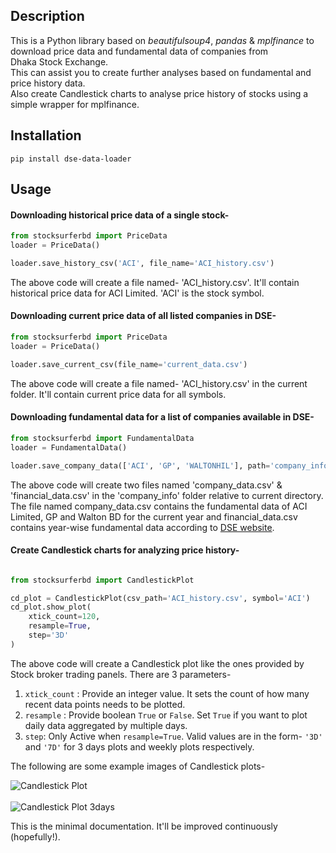 ## Description
This is a Python library based on *beautifulsoup4*, *pandas* &
*mplfinance* to download price data and fundamental data of companies from  
Dhaka Stock Exchange.
<br/>This can assist you to create further analyses 
based on fundamental and price history data. 
<br/>Also create Candlestick charts to analyse price history of stocks using a simple wrapper for mplfinance.
## Installation
```
pip install dse-data-loader

```
## Usage

#### Downloading historical price data of a single stock-

```python
from stocksurferbd import PriceData
loader = PriceData()

loader.save_history_csv('ACI', file_name='ACI_history.csv')
```

The above code will create a file named- 'ACI_history.csv'. 
It'll contain historical price data for ACI Limited. 'ACI' is the stock symbol.


#### Downloading current price data of all listed companies in DSE-
```python
from stocksurferbd import PriceData
loader = PriceData()

loader.save_current_csv(file_name='current_data.csv')
```
The above code will create a file named- 'ACI_history.csv' in the current folder. 
It'll contain current price data for all symbols.

#### Downloading fundamental data for a list of companies available in DSE-

```python
from stocksurferbd import FundamentalData
loader = FundamentalData()

loader.save_company_data(['ACI', 'GP', 'WALTONHIL'], path='company_info')

```
The above code will create two files named 'company_data.csv' & 
'financial_data.csv' in the 'company_info' folder relative to 
current directory. The file named company_data.csv contains 
the fundamental data of ACI Limited, GP and Walton BD for the current year and
financial_data.csv contains year-wise fundamental data 
according to [DSE website](http://dsebd.org).


#### Create Candlestick charts for analyzing price history-

```python

from stocksurferbd import CandlestickPlot

cd_plot = CandlestickPlot(csv_path='ACI_history.csv', symbol='ACI')
cd_plot.show_plot(
    xtick_count=120, 
    resample=True, 
    step='3D'
)
```

The above code will create a Candlestick plot like the ones provided by 
Stock broker trading panels. There are 3 parameters-

1. ```xtick_count``` : Provide an integer value. 
   It sets the count of how many recent data points needs to be plotted.
2. ```resample``` : Provide boolean ```True``` or ```False```. 
   Set ```True``` if you want to plot daily data aggregated by multiple days.
3. ```step```: Only Active when ```resample=True```. 
   Valid values are in the form- 
   ```'3D'``` and ```'7D'``` for 3 days plots and weekly plots respectively.

The following are some example images of Candlestick plots-

![Candlestick Plot](https://github.com/skfarhad/stocksurferbd/blob/master/example_plot.jpg?raw=true)
<br><br>![Candlestick Plot 3days](https://github.com/skfarhad/stocksurferbd/blob/master/example_plot_3D.jpg?raw=true)

This is the minimal documentation. It'll be improved continuously (hopefully!). 
